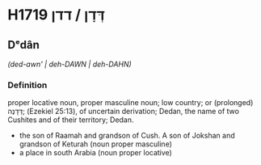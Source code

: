 # H1719 דְּדָן / דדן

## Dᵉdân

_(ded-awn' | deh-DAWN | deh-DAHN)_

### Definition

proper locative noun, proper masculine noun; low country; or (prolonged) דְּדָנֶה; (Ezekiel 25:13), of uncertain derivation; Dedan, the name of two Cushites and of their territory; Dedan.

- the son of Raamah and grandson of Cush. A son of Jokshan and grandson of Keturah (noun proper masculine)
- a place in south Arabia (noun proper locative)
